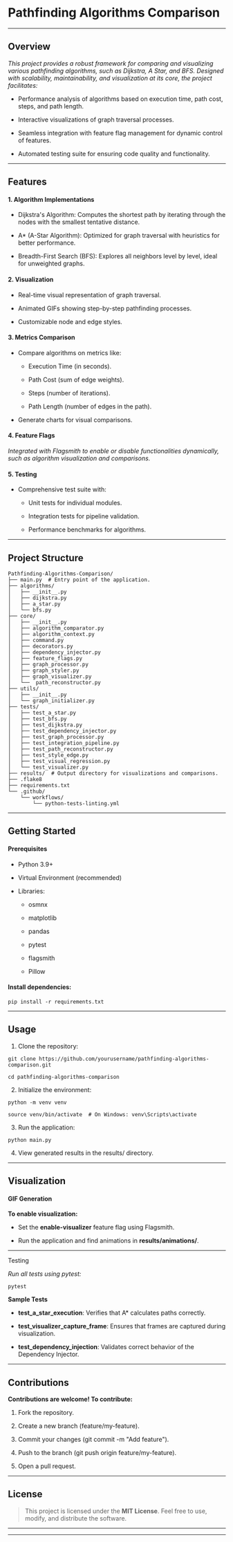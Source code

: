 # Pathfinding Algorithms Comparison

----

## Overview

*This project provides a robust framework for comparing and visualizing various pathfinding algorithms, such as Dijkstra, A Star, and BFS. Designed with scalability, maintainability, and visualization at its core, the project facilitates:*

- Performance analysis of algorithms based on execution time, path cost, steps, and path length.

- Interactive visualizations of graph traversal processes.

- Seamless integration with feature flag management for dynamic control of features.

- Automated testing suite for ensuring code quality and functionality.

---
## Features

#### 1. Algorithm Implementations

- Dijkstra's Algorithm: Computes the shortest path by iterating through the nodes with the smallest tentative distance.

- A* (A-Star Algorithm): Optimized for graph traversal with heuristics for better performance.

- Breadth-First Search (BFS): Explores all neighbors level by level, ideal for unweighted graphs.

#### 2. Visualization

- Real-time visual representation of graph traversal.

- Animated GIFs showing step-by-step pathfinding processes.

- Customizable node and edge styles.

#### 3. Metrics Comparison

- Compare algorithms on metrics like:

    - Execution Time (in seconds).
        
    - Path Cost (sum of edge weights).
        
    - Steps (number of iterations).
        
    - Path Length (number of edges in the path).
  

- Generate charts for visual comparisons.

#### 4. Feature Flags

*Integrated with Flagsmith to enable or disable functionalities dynamically, such as algorithm visualization and comparisons.*

#### 5. Testing

- Comprehensive test suite with:

    - Unit tests for individual modules.
    
    - Integration tests for pipeline validation.
    
    - Performance benchmarks for algorithms.

---
## Project Structure

````
Pathfinding-Algorithms-Comparison/
├── main.py  # Entry point of the application.
├── algorithms/
│   ├── __init__.py
│   ├── dijkstra.py
│   ├── a_star.py
│   └── bfs.py
├── core/
│   ├── __init__.py
│   ├── algorithm_comparator.py
│   ├── algorithm_context.py
│   ├── command.py
│   ├── decorators.py
│   ├── dependency_injector.py
│   ├── feature_flags.py
│   ├── graph_processor.py
│   ├── graph_styler.py
│   ├── graph_visualizer.py
│   └──  path_reconstructor.py
├── utils/
│   ├── __init__.py
│   └── graph_initializer.py
├── tests/
│   ├── test_a_star.py  
│   ├── test_bfs.py  
│   ├── test_dijkstra.py 
│   ├── test_dependency_injector.py
│   ├── test_graph_processor.py
│   ├── test_integration_pipeline.py
│   ├── test_path_reconstructor.py
│   ├── test_style_edge.py
│   ├── test_visual_regression.py
│   └── test_visualizer.py  
├── results/  # Output directory for visualizations and comparisons.
├── .flake8
├── requirements.txt
└── .github/
    └── workflows/
        └── python-tests-linting.yml
````

---
## Getting Started

#### Prerequisites

- Python 3.9+

- Virtual Environment (recommended)

- Libraries:

    - osmnx
    
    - matplotlib
    
    - pandas
    
    - pytest
    
    - flagsmith
    
    - Pillow

#### Install dependencies:

```pip install -r requirements.txt```

---

## Usage

1. Clone the repository:

````git clone https://github.com/yourusername/pathfinding-algorithms-comparison.git````

````cd pathfinding-algorithms-comparison````

2. Initialize the environment:

````python -m venv venv````

`````source venv/bin/activate  # On Windows: venv\Scripts\activate`````

3. Run the application:

```python main.py```

4. View generated results in the results/ directory.

---

## Visualization

#### GIF Generation

**To enable visualization:**

- Set the **enable-visualizer** feature flag using Flagsmith.

- Run the application and find animations in **results/animations/**.

---

Testing

*Run all tests using pytest:*

```pytest```

**Sample Tests**

- **test_a_star_execution**: Verifies that A* calculates paths correctly.

- **test_visualizer_capture_frame**: Ensures that frames are captured during visualization.

- **test_dependency_injection**: Validates correct behavior of the Dependency Injector.

---
## Contributions

**Contributions are welcome! To contribute:**

1. Fork the repository.

2. Create a new branch (feature/my-feature).

3. Commit your changes (git commit -m "Add feature").

4. Push to the branch (git push origin feature/my-feature).

5. Open a pull request.

---

## License

>This project is licensed under the **MIT License**. Feel free to use, modify, and distribute the software.

---

---

